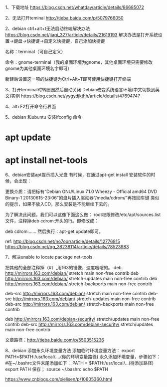 1、下载地址
https://blog.csdn.net/whatday/article/details/86685072

2、无法打开teminal
http://tieba.baidu.com/p/5079766050

2、debian ctrl+alt+t无法启动终端解决办法
https://blog.csdn.net/jiaqi_327/article/details/21619193
解决办法是打开系统设置->键盘->快捷键->自定义快捷键，自己添加快捷键

名称：terminal（可自己定义）

命令：gnome-terminal（我的桌面环境为gnome，其他桌面环境只需要修改gnome为其他桌面环境名字即可）

新建后设置这一项的快捷键为Ctrl+Alt+T即可使用快捷键打开终端

3、打开terminal时转圈圈然后自动关闭
Debian改变系统语言环境(中文切换到英文)实例
https://blog.csdn.net/yygydjkthh/article/details/47694747

4、alt+F2打开命令行界面

5、debian 和ubuntu 安装ifconfig 命令
# apt update
# apt install net-tools

6、debian安装apt提示插入光盘
有时候，在通过apt-get install 安装软件的时候，会出现：

更换介质：请把标有“Debian GNU/Linux 7.1.0 Wheezy - Official amd64 DVD Binary-1 20130615-23:06”的盘片插入驱动器“/media/cdrom/”再按回车键
类似的提示，如果不放入CD，那么安装是不能继续下去的。

为了解决此问题，我们可以这像下面这么做：
root权限修改/etc/apt/sources.list文件，注释掉deb cdrom:开头的行。即修改成：

deb cdrom:……
然后执行：apt-get update即可。

ref: http://blog.csdn.net/no7oor/article/details/12776815
https://blog.csdn.net/qq_38238114/article/details/78523983

7、解决unable to locate package net-tools

把其他的全部注释掉（#）,用163的镜像，速度嗖嗖的。
deb http://mirrors.163.com/debian/ stretch main non-free contrib
deb http://mirrors.163.com/debian/ stretch-updates main non-free contrib
deb http://mirrors.163.com/debian/ stretch-backports main non-free contrib

deb-src http://mirrors.163.com/debian/ stretch main non-free contrib
deb-src http://mirrors.163.com/debian/ stretch-updates main non-free contrib
deb-src http://mirrors.163.com/debian/ stretch-backports main non-free contrib

deb http://mirrors.163.com/debian-security/ stretch/updates main non-free contrib
deb-src http://mirrors.163.com/debian-security/ stretch/updates main non-free contrib


文章路径：http://tieba.baidu.com/p/5503515236


8、debian 添加永久环境变量方法
添加临时环境变量方法：
export PATH=$PATH:/usr/local/....(你的环境变量路径)
永久添加环境变量，步骤如下：
#在~/.bashrc文件末尾添加如下：
PATH = $PATH:/usr/local/...(待添加路径)
export PATH
保存；
source ~/.bashrc
echo $PATH

https://www.cnblogs.com/xielisen/p/10605360.html


